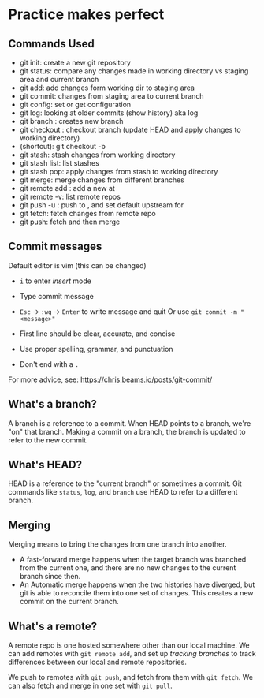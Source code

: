 # Practice makes perfect

## Commands Used

- git init: create a new git repository
- git status: compare any changes made in working directory vs staging area and current branch
- git add: add changes form working dir to staging area
- git commit: changes from staging area to current branch
- git config: set or get configuration
- git log: looking at older commits (show history) aka log
- git branch <branch-name>: creates new branch
- git checkout <branch-name>: checkout branch (update HEAD and apply changes to working directory)
- (shortcut): git checkout -b <branch-name>
- git stash: stash changes from working directory
- git stash list: list stashes
- git stash pop: apply changes from stash to working directory
- git merge: merge changes from different branches
- git remote add <remote> <url>: add a new <remote> at <url>
- git remote -v: list remote repos
- git push -u <remote> <branch>: push <branch> to <remote>, and set default upstream for <branch>
- git fetch: fetch changes from remote repo
- git push: fetch and then merge

## Commit messages

Default editor is vim (this can be changed)
  - `i` to enter *insert* mode
  - Type commit message
  - `Esc` -> `:wq` -> `Enter` to write message and quit
Or use `git commit -m "<message>"`

- First line should be clear, accurate, and concise
- Use proper spelling, grammar, and punctuation
- Don't end with a `.`

For more advice, see: https://chris.beams.io/posts/git-commit/

## What's a branch?

A branch is a reference to a commit. When HEAD points to a branch, we're "on" that branch. Making a commit on a branch, the branch is updated to refer to the new commit.

## What's HEAD?

HEAD is a reference to the "current branch" or sometimes a commit. Git commands like `status`, `log`, and `branch` use HEAD to refer to a different branch. 

## Merging

Merging means to bring the changes from one branch into another.

- A fast-forward merge happens when the target branch was branched from the current one, and there are no new changes to the current branch since then.
- An Automatic merge happens when the two histories have diverged, but git is able to reconcile them into one set of changes. This creates a new commit on the current branch.

## What's a remote?

A remote repo is one hosted somewhere other than our local machine. We can add remotes with `git remote add`, and set up *tracking branches* to track differences between our local and remote repositories.

We push to remotes with `git push`, and fetch from them with `git fetch`. We can also fetch and merge in one set with `git pull`.